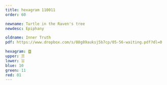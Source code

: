 ```yaml
---
title: hexagram 110011
order: 60

newname: Turtle in the Raven's tree
newdesc: Epiphany

oldname: Inner Truth
pdf: https://www.dropbox.com/s/08g89auksj5b7cp/05-56-waiting.pdf?dl=0

hexagram: ䷼
upper: ☴
lower: ☱
blue: 10
green: 11
red: 01
---
```

